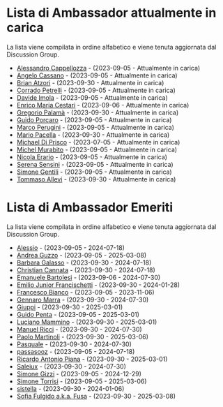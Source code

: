 # Lista di Ambassador attualmente in carica

La lista viene compilata in ordine alfabetico e viene tenuta aggiornata dal Discussion Group.

- [Alessandro Cappellozza](https://github.com/eppak) - (2023-09-05 - Attualmente in carica)
- [Angelo Cassano](https://github.com/AngeloAvv) - (2023-09-05 - Attualmente in carica)
- [Brian Atzori](https://github.com/BrianAtzori) - (2023-09-30 - Attualmente in carica)
- [Corrado Petrelli](https://github.com/corradopetrelli) - (2023-09-05 - Attualmente in carica)
- [Davide Imola](https://github.com/davideimola) - (2023-09-05 - Attualmente in carica)
- [Enrico Maria Cestari](https://github.com/EMCestari) - (2023-09-06 - Attualmente in carica)
- [Gregorio Palamà](https://github.com/gregoriopalama) - (2023-09-30 - Attualmente in carica)
- [Guido Porcaro](https://github.com/elgorditosalsero) - (2023-09-05 - Attualmente in carica)
- [Marco Perugini](https://github.com/imD3v) - (2023-09-05 - Attualmente in carica)
- [Mario Pacella](https://github.com/Mik23mik) - (2023-09-30 - Attualmente in carica)
- [Michael Di Prisco](https://github.com/Cadienvan) - (2023-07-05 - Attualmente in carica)
- [Michel Murabito](https://github.com/akelity) - (2023-09-05 - Attualmente in carica)
- [Nicola Erario](https://github.com/nicolaerario) - (2023-09-05 - Attualmente in carica)
- [Serena Sensini](https://github.com/serenasensini) - (2023-09-05 - Attualmente in carica)
- [Simone Gentili](https://github.com/sensorario) - (2023-09-05 - Attualmente in carica)
- [Tommaso Allevi](https://github.com/allevo) - (2023-09-30 - Attualmente in carica)

# Lista di Ambassador Emeriti

La lista viene compilata in ordine alfabetico e viene tenuta aggiornata dal Discussion Group.

- [Alessio](https://github.com/Developpoo) - (2023-09-05 - 2024-07-18)
- [Andrea Guzzo](https://github.com/JeyDi) - (2023-09-05 - 2025-03-08)
- [Barbara Galasso](https://github.com/bananabarb) - (2023-09-30 - 2024-07-18)
- [Christian Cannata](https://github.com/christiancannata) - (2023-09-30 - 2024-07-18)
- [Emanuele Bartolesi](https://github.com/kasuken) - (2023-09-06 - 2024-07-30)
- [Emilio Junior Francischetti](https://github.com/frnmjn) - (2023-09-30 - 2024-01-28)
- [Francesco Bianco](https://github.com/francescobianco) - (2023-09-05 - 2023-11-06)
- [Gennaro Marra](https://github.com/Nobu89) - (2023-09-30 - 2024-07-30)
- [Giuppi](https://github.com/giuppidev) - (2023-09-30 - 2025-03-01)
- [Guido Penta](https://github.com/GuidoPenta) - (2023-09-05 - 2025-03-01)
- [Luciano Mammino](https://github.com/lmammino) - (2023-09-30 - 2025-03-01)
- [Manuel Ricci](https://github.com/manuelricci) - (2023-09-30 - 2024-07-30)
- [Paolo Martinoli](https://github.com/ugho16) - (2023-09-30 - 2025-03-06)
- [Pasquale](https://github.com/halfpass25) - (2023-09-30 - 2024-07-30)
- [passasooz](https://github.com/passasooz) - (2023-09-05 - 2024-07-18)
- [Ricardo Antonio Piana](https://github.com/devnuli) - (2023-09-30 - 2025-03-01)
- [Saleiux](https://github.com/Saleiux) - (2023-09-30 - 2024-07-30)
- [Simone Gizzi](https://github.com/guizzo) - (2023-09-05 - 2024-12-29)
- [Simone Torrisi](https://github.com/storrisi) - (2023-09-05 - 2025-03-06)
- [sistella](https://github.com/sistella) - (2023-09-30 - 2024-01-06)
- [Sofia Fulgido a.k.a. Fusa](https://github.com/fulgido) - (2023-09-30 - 2025-03-08)
